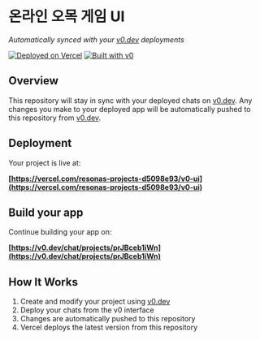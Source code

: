 # 온라인 오목 게임 UI

*Automatically synced with your [v0.dev](https://v0.dev) deployments*

[![Deployed on Vercel](https://img.shields.io/badge/Deployed%20on-Vercel-black?style=for-the-badge&logo=vercel)](https://vercel.com/resonas-projects-d5098e93/v0-ui)
[![Built with v0](https://img.shields.io/badge/Built%20with-v0.dev-black?style=for-the-badge)](https://v0.dev/chat/projects/prJBceb1iWn)

## Overview

This repository will stay in sync with your deployed chats on [v0.dev](https://v0.dev).
Any changes you make to your deployed app will be automatically pushed to this repository from [v0.dev](https://v0.dev).

## Deployment

Your project is live at:

**[https://vercel.com/resonas-projects-d5098e93/v0-ui](https://vercel.com/resonas-projects-d5098e93/v0-ui)**

## Build your app

Continue building your app on:

**[https://v0.dev/chat/projects/prJBceb1iWn](https://v0.dev/chat/projects/prJBceb1iWn)**

## How It Works

1. Create and modify your project using [v0.dev](https://v0.dev)
2. Deploy your chats from the v0 interface
3. Changes are automatically pushed to this repository
4. Vercel deploys the latest version from this repository